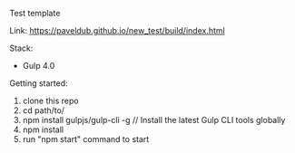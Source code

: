 ﻿Test template

Link: https://paveldub.github.io/new_test/build/index.html

Stack:
 - Gulp 4.0
 
Getting started:

1. clone this repo
2. cd path/to/
3. npm install gulpjs/gulp-cli -g  // Install the latest Gulp CLI tools globally
4. npm install
6. run "npm start" command to start


